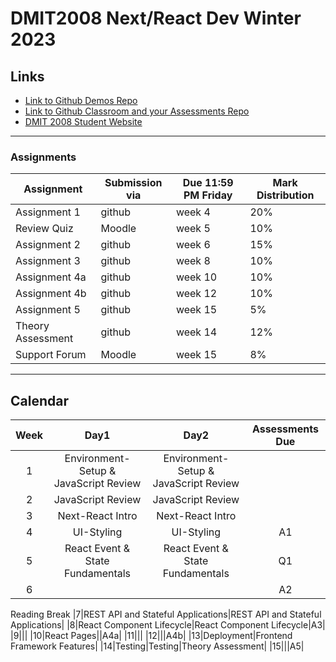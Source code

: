 # DMIT2008 Next/React Dev Winter 2023

## Links

- [Link to Github Demos Repo](https://github.com/RobbinLawJavaScript/next-react-demos)
- [Link to Github Classroom and your Assessments Repo](#)
- [DMIT 2008 Student Website](https://dmit-2008.github.io/dmit2008/)

---

### Assignments

| Assignment | Submission via | Due 11:59 PM Friday | Mark Distribution |
|---|---|---|---|
| Assignment 1 | github | week 4  | 20% |
| Review Quiz | Moodle | week 5  | 10% |
| Assignment 2 | github | week 6  | 15% |
| Assignment 3 | github | week 8  | 10% |
| Assignment 4a| github | week 10  | 10% |
| Assignment 4b| github | week 12  | 10% |
| Assignment 5 | github | week 15  | 5% |
| Theory Assessment | github | week 14  | 12% |
| Support Forum | Moodle | week 15  | 8% |

---

## Calendar

|Week|Day1|Day2|Assessments Due|
|:-:|:-:|:-:|:-:|
|1|Environment-Setup & JavaScript Review|Environment-Setup & JavaScript Review|
|2|JavaScript Review|JavaScript Review|
|3|Next-React Intro|Next-React Intro|
|4|UI-Styling|UI-Styling|A1|
|5|React Event & State Fundamentals|React Event & State Fundamentals|Q1|
|6|||A2|
Reading Break
|7|REST API and Stateful Applications|REST API and Stateful Applications|
|8|React Component Lifecycle|React Component Lifecycle|A3|
|9|||
|10|React Pages||A4a|
|11|||
|12|||A4b|
|13|Deployment|Frontend Framework Features|
|14|Testing|Testing|Theory Assessment|
|15|||A5|
